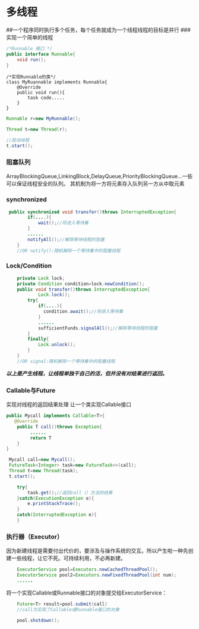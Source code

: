 # 多线程
##一个程序同时执行多个任务，每个任务就成为一个线程线程的目标是并行
###实现一个简单的线程
``` java
/*Runnable 接口 */
public interface Runnable{
	void run();
}
```
```
/*实现Runnable的类*/
class MyRuannable implements Runnable{
	@Override
	public void run(){
		task code.....
	}
}
```

```java
Runnable r=new MyRunnable();
```
```java
Thread t=new Thread(r);
```
```java
//启动线程
t.start();
```

###  阻塞队列
ArrayBlockingQueue,LinkingBlock,DelayQueue,PriorityBlockingQueue...一些可以保证线程安全的队列。
其机制为将一方将元素存入队列另一方从中取元素

###  synchronized
```java
 public synchronized void transfer()throws InterruptedException{
	    if(....){
		    wait();//将进入等待集
		}
		......
		notifyAll();//解除等待线程的阻塞
	}
	//OR notify():随机解除一个等待集中的阻塞线程
```

###  Lock/Condition
```java
    private Lock lock;
	private Condition condition=lock.newCondition();
    public void transfer()throws InterruptedException{
		    Lock.lock();
		try{
		    if(....){
		      condition.await();//将进入等待集
		    }
			......
			sufficientFunds.signalAll();//解除等待线程的阻塞
		}
		finally{
		    Lock.unlock();
		}
	}
	//OR signal:随机解除一个等待集中的阻塞线程
```
***以上是产生线程，让线程单独干自己的活，但并没有对结果进行返回。***

### Callable与Future

实现对线程的返回结果处理
让一个类实现Callable接口
```java
public Mycall implements Callable<T>{
   @Override
    public T call()throws Exception{
         ......
         return T
    }
}
```
```java
 Mycall call=new Mycall();
 FutureTask<Integer> task=new FutureTask<>(call);
 Thread t=new Thread(task);
 t.start();
```
```java
	try{
		task.get();//返回call（）方法的结果
	}catch(ExecutionException e){
		e.printStackTrace();
	}
	catch(InterruptedException e){
	}
```
### 执行器（Executor）
因为新建线程是需要付出代价的，要涉及与操作系统的交互。所以产生啦一种先创建一些线程，让它不死。可持续利用，不必再新建。

```java
    ExecutorService pool=Executors.newCachedThreadPool();
    ExecutorService pool2=Executors.newFixedThreadPool(int num);
    ......
```
将一个实现Callable或Runnable接口的对象提交给ExecutorService：
```java
    Future<T> result=pool.submit(call)
    //call为实现了Callable或Runnable接口的对象
```
```java
    pool.shotdown();
```







